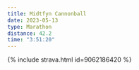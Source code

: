 ```yaml
---
title: Midtfyn Cannonball
date: 2023-05-13
type: Marathon
distance: 42.2
time: "3:51:20"
---
```

{% include strava.html id=9062186420 %}